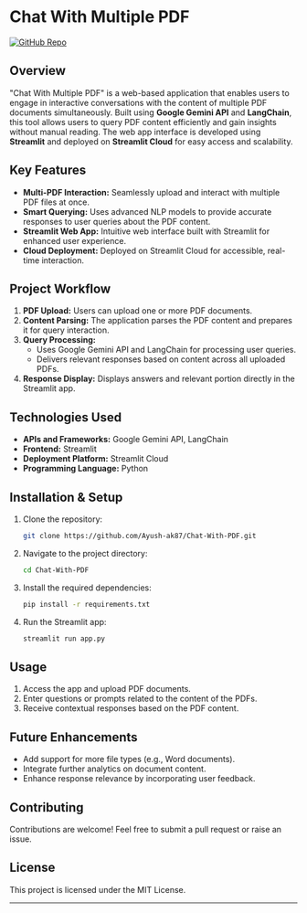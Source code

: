 # Chat With Multiple PDF

[![GitHub Repo](https://img.shields.io/badge/GitHub-Repository-blue)](https://github.com/Ayush-ak87/Chat-With-PDF)

## Overview
"Chat With Multiple PDF" is a web-based application that enables users to engage in interactive conversations with the content of multiple PDF documents simultaneously. Built using **Google Gemini API** and **LangChain**, this tool allows users to query PDF content efficiently and gain insights without manual reading. The web app interface is developed using **Streamlit** and deployed on **Streamlit Cloud** for easy access and scalability.

## Key Features
- **Multi-PDF Interaction:** Seamlessly upload and interact with multiple PDF files at once.
- **Smart Querying:** Uses advanced NLP models to provide accurate responses to user queries about the PDF content.
- **Streamlit Web App:** Intuitive web interface built with Streamlit for enhanced user experience.
- **Cloud Deployment:** Deployed on Streamlit Cloud for accessible, real-time interaction.

## Project Workflow
1. **PDF Upload:** Users can upload one or more PDF documents.
2. **Content Parsing:** The application parses the PDF content and prepares it for query interaction.
3. **Query Processing:** 
   - Uses Google Gemini API and LangChain for processing user queries.
   - Delivers relevant responses based on content across all uploaded PDFs.
4. **Response Display:** Displays answers and relevant portion directly in the Streamlit app.

## Technologies Used
- **APIs and Frameworks:** Google Gemini API, LangChain
- **Frontend:** Streamlit
- **Deployment Platform:** Streamlit Cloud
- **Programming Language:** Python

## Installation & Setup
1. Clone the repository:
   ```bash
   git clone https://github.com/Ayush-ak87/Chat-With-PDF.git
   ```
2. Navigate to the project directory:
   ```bash
   cd Chat-With-PDF
   ```
3. Install the required dependencies:
   ```bash
   pip install -r requirements.txt
   ```
4. Run the Streamlit app:
   ```bash
   streamlit run app.py
   ```

## Usage
1. Access the app and upload PDF documents.
2. Enter questions or prompts related to the content of the PDFs.
3. Receive contextual responses based on the PDF content.

## Future Enhancements
- Add support for more file types (e.g., Word documents).
- Integrate further analytics on document content.
- Enhance response relevance by incorporating user feedback.

## Contributing
Contributions are welcome! Feel free to submit a pull request or raise an issue.

## License
This project is licensed under the MIT License.

--- 
